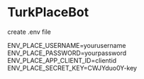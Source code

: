 # TurkPlaceBot


create .env file

ENV_PLACE_USERNAME=yourusername
ENV_PLACE_PASSWORD=yourpassword
ENV_PLACE_APP_CLIENT_ID=clientid
ENV_PLACE_SECRET_KEY=CWJYduo0Y-key
